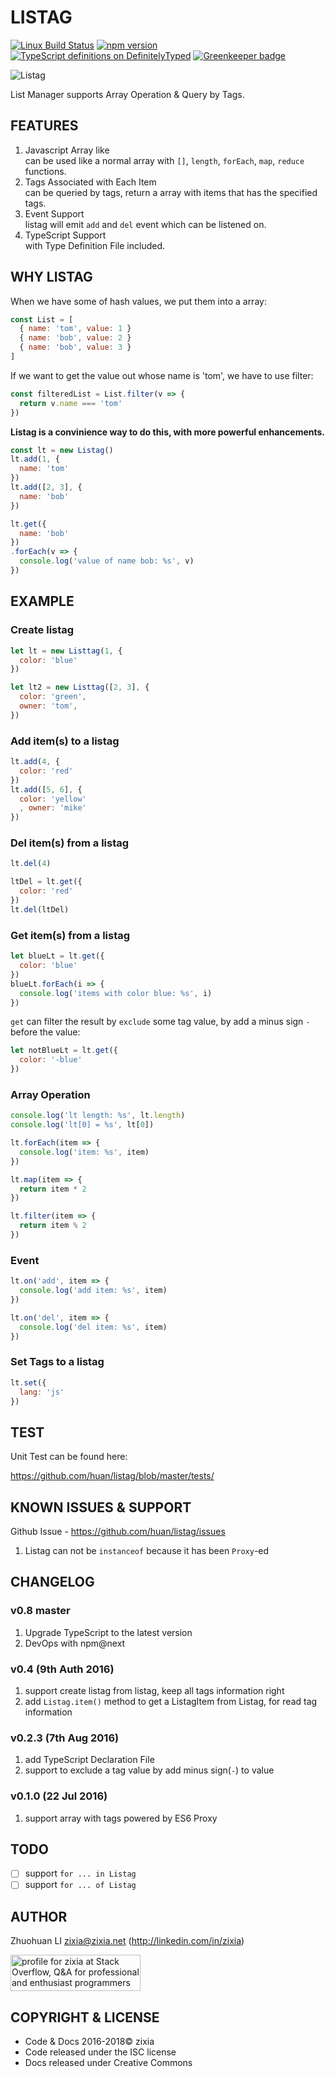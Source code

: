 # LISTAG

[![Linux Build Status](https://travis-ci.com/huan/listag.svg?branch=master)](https://travis-ci.com/huan/listag)
[![npm version](https://badge.fury.io/js/listag.svg)](https://badge.fury.io/js/listag)
[![TypeScript definitions on DefinitelyTyped](http://definitelytyped.org/badges/standard-flat.svg)](http://definitelytyped.org) [![Greenkeeper badge](https://badges.greenkeeper.io/huan/listag.svg)](https://greenkeeper.io/)

![Listag](https://huan.github.io/listag/images/listag.png)

List Manager supports Array Operation & Query by Tags.

## FEATURES

1. Javascript Array like  
    can be used like a normal array with `[]`, `length`, `forEach`, `map`, `reduce` functions.
2. Tags Associated with Each Item  
    can be queried by tags, return a array with items that has the specified tags.
3. Event Support  
    listag will emit `add` and `del` event which can be listened on.
4. TypeScript Support  
    with Type Definition File included.

## WHY LISTAG

When we have some of hash values, we put them into a array:

```javascript
const List = [
  { name: 'tom', value: 1 }
  { name: 'bob', value: 2 }
  { name: 'bob', value: 3 }
]
```

If we want to get the value out whose name is 'tom', we have to use filter:

```javascript
const filteredList = List.filter(v => {
  return v.name === 'tom'
})
```

**Listag is a convinience way to do this, with more powerful enhancements.**

```javascript
const lt = new Listag()
lt.add(1, {
  name: 'tom'
})
lt.add([2, 3], {
  name: 'bob'
})

lt.get({
  name: 'bob'
})
.forEach(v => {
  console.log('value of name bob: %s', v)
})
```

## EXAMPLE

### Create listag

```javascript
let lt = new Listtag(1, {
  color: 'blue'
})

let lt2 = new Listtag([2, 3], {
  color: 'green',
  owner: 'tom',
})

```

### Add item(s) to a listag

```javascript
lt.add(4, {
  color: 'red'
})
lt.add([5, 6], {
  color: 'yellow'
  , owner: 'mike'
})
```

### Del item(s) from a listag

```javascript
lt.del(4)

ltDel = lt.get({
  color: 'red'
})
lt.del(ltDel)
```

### Get item(s) from a listag

```javascript
let blueLt = lt.get({
  color: 'blue'
})
blueLt.forEach(i => {
  console.log('items with color blue: %s', i)
})
```

`get` can filter the result by `exclude` some tag value, by add a minus sign `-` before the value:

```javascript
let notBlueLt = lt.get({
  color: '-blue'
})
```

### Array Operation

```javascript
console.log('lt length: %s', lt.length)
console.log('lt[0] = %s', lt[0])

lt.forEach(item => {
  console.log('item: %s', item)
})

lt.map(item => {
  return item * 2
})

lt.filter(item => {
  return item % 2
})
```

### Event

```javascript
lt.on('add', item => {
  console.log('add item: %s', item)
})

lt.on('del', item => {
  console.log('del item: %s', item)
})

```

### Set Tags to a listag

```javascript
lt.set({
  lang: 'js'
})
```

## TEST

Unit Test can be found here:

<https://github.com/huan/listag/blob/master/tests/>

## KNOWN ISSUES & SUPPORT

Github Issue - <https://github.com/huan/listag/issues>

1. Listag can not be `instanceof` because it has been `Proxy`-ed

## CHANGELOG

### v0.8 master

1. Upgrade TypeScript to the latest version
2. DevOps with npm@next

### v0.4 (9th Auth 2016)

1. support create listag from listag, keep all tags information right
1. add `Listag.item()` method to get a ListagItem from Listag, for read tag information

### v0.2.3 (7th Aug 2016)

1. add TypeScript Declaration File
1. support to exclude a tag value by add minus sign(`-`) to value

### v0.1.0 (22 Jul 2016)

1. support array with tags powered by ES6 Proxy

## TODO

- [ ] support `for ... in Listag`
- [ ] support `for ... of Listag`

## AUTHOR

Zhuohuan LI <zixia@zixia.net> (http://linkedin.com/in/zixia)

<a href="http://stackoverflow.com/users/1123955/zixia">
  <img src="http://stackoverflow.com/users/flair/1123955.png" width="208" height="58" alt="profile for zixia at Stack Overflow, Q&amp;A for professional and enthusiast programmers" title="profile for zixia at Stack Overflow, Q&amp;A for professional and enthusiast programmers">
</a>

## COPYRIGHT & LICENSE

* Code & Docs 2016-2018© zixia
* Code released under the ISC license
* Docs released under Creative Commons
